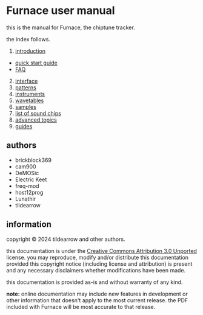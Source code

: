 # Furnace user manual

this is the manual for Furnace, the chiptune tracker.

the index follows.

1. [introduction](1-intro/README.md)
  - [quick start guide](1-intro/quickstart.md)
  - [FAQ](1-intro/faq.md)
2. [interface](2-interface/README.md)
3. [patterns](3-pattern/README.md)
4. [instruments](4-instrument/README.md)
5. [wavetables](5-wave/README.md)
6. [samples](6-sample/README.md)
7. [list of sound chips](7-systems/README.md)
8. [advanced topics](8-advanced/README.md)
9. [guides](9-guides/README.md)

## authors

- brickblock369
- cam900
- DeMOSic
- Electric Keet
- freq-mod
- host12prog
- Lunathir
- tildearrow

## information

copyright © 2024 tildearrow and other authors.

this documentation is under the [Creative Commons Attribution 3.0 Unported](https://creativecommons.org/licenses/by/3.0/) license.
you may reproduce, modify and/or distribute this documentation provided this copyright notice (including license and attribution) is present and any necessary disclaimers whether modifications have been made.

this documentation is provided as-is and without warranty of any kind. 

**note:** online documentation may include new features in development or other information that doesn't apply to the most current release. the PDF included with Furnace will be most accurate to that release.
